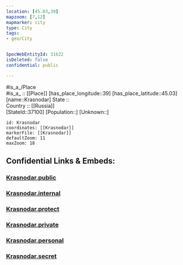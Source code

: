 ```yaml
---
location: [45.03,39] 
mapzoom: [7,12] 
mapmarker: city 
type: City
tags:
- geo/City


SpocWebEntityId: 31622
isDeleted: false
confidential: public

---
```

#is_a_/Place  
#is_a_ :: [[Place]] 
[has_place_longitude::39] 
[has_place_latitude::45.03] 
[name::Krasnodar] 
State ::  
Country :: [[Russia]]  
[StateId::37100] 
[Population::] 
[Unknown::] 


```leaflet
id: Krasnodar
coordinates: [[Krasnodar]] 
markerFile: [[Krasnodar]] 
defaultZoom: 11 
maxZoom: 18
```


## Confidential Links & Embeds: 

### [Krasnodar.public](/_public/\Earth\Continent\Europe\Europe~East\Russia\Russia~South\Krasnodar_Krai\CityKrasnodar.public.md) 

### [Krasnodar.internal](/_internal/\Earth\Continent\Europe\Europe~East\Russia\Russia~South\Krasnodar_Krai\CityKrasnodar.internal.md) 

### [Krasnodar.protect](/_protect/\Earth\Continent\Europe\Europe~East\Russia\Russia~South\Krasnodar_Krai\CityKrasnodar.protect.md) 

### [Krasnodar.private](/_private/\Earth\Continent\Europe\Europe~East\Russia\Russia~South\Krasnodar_Krai\CityKrasnodar.private.md) 

### [Krasnodar.personal](/_personal/\Earth\Continent\Europe\Europe~East\Russia\Russia~South\Krasnodar_Krai\CityKrasnodar.personal.md) 

### [Krasnodar.secret](/_secret/\Earth\Continent\Europe\Europe~East\Russia\Russia~South\Krasnodar_Krai\CityKrasnodar.secret.md)

